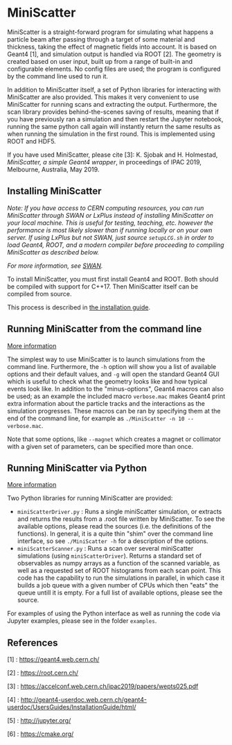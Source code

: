 # MiniScatter

MiniScatter is a straight-forward program for simulating what happens a particle beam after passing through a target of some material and thickness, taking the effect of magnetic fields into account.
It is based on Geant4 [1], and simulation output is handled via ROOT [2].
The geometry is created based on user input, built up from a range of built-in and configurable elements.
No config files are used; the program is configured by the command line used to run it.

In addition to MiniScatter itself, a set of Python libraries for interacting with MiniScatter are also provided.
This makes it very convenient to use MiniScatter for running scans and extracting the output.
Furthermore, the scan library provides behind-the-scenes saving of results, meaning that if you have previously ran a simulation and then restart the Jupyter notebook, running the same python call again will instantly return the same results as when running the simulation in the first round.
This is implemented using ROOT and HDF5.

If you have used MiniScatter, please cite [3]:
K. Sjobak and H. Holmestad, _MiniScatter, a simple Geant4 wrapper_, in proceedings of IPAC 2019, Melbourne, Australia, May 2019.

## Installing MiniScatter

*Note: If you have access to CERN computing resources, you can run MiniScatter through SWAN or LxPlus instead of installing MiniScatter on your local machine.
This is useful for testing, teaching, etc. however the performance is most likely slower than if running locally or on your own server.
If using LxPlus but not SWAN, just source `setupLCG.sh` in order to load Geant4, ROOT, and a modern compiler before proceeding to compiling MiniScatter as described below.*

*For more information, see [SWAN](SWAN.md).*

To install MiniScatter, you must first install Geant4 and ROOT.
Both should be compiled with support for C++17.
Then MiniScatter itself can be compiled from source.

This process is described in [the installation guide](INSTALLING.md).

## Running MiniScatter from the command line

[More information](CommandLineUse.md)

The simplest way to use MiniScatter is to launch simulations from the command line.
Furthermore, the `-h` option will show you a list of available options and their default values, and `-g` will open the standard Geant4 GUI which is useful to check what the geometry looks like and how typical events look like.
In addition to the "minus-options", Geant4 macros can also be used; as an example the included macro `verbose.mac` makes Geant4 print extra information about the particle tracks and the interactions as the simulation progresses.
These macros can be ran by specifying them at the end of the command line, for example as `./MiniScatter -n 10 -- verbose.mac`.

Note that some options, like `--magnet` which creates a magnet or collimator with a given set of parameters, can be specified more than once.

## Running MiniScatter via Python

[More information](PyInterface.md)

Two Python libraries for running MiniScatter are provided:
 * `miniScatterDriver.py`  : Runs a single miniScatter simulation, or extracts and returns the results from a .root file written by MiniScatter.
 To see the available options, please read the sources (i.e. the definitions of the functions).
 In general, it is a quite thin "shim" over the command line interface, so see `./MiniScatter -h` for a description of the options.
 * `miniScatterScanner.py` : Runs a scan over several miniScatter simulations (using `miniScatterDriver`).
 Returns a standard set of observables as numpy arrays as a function of the scanned variable, as well as a requested set of ROOT histograms from each scan point.
 This code has the capability to run the simulations in parallel, in which case it builds a job queue with a given number of CPUs which then "eats" the queue untill it is empty.
 For a full list of available options, please see the source.

For examples of using the Python interface as well as running the code via Jupyter examples, please see in the folder `examples`.

## References

[1] : https://geant4.web.cern.ch/

[2] : https://root.cern.ch/

[3] : https://accelconf.web.cern.ch/ipac2019/papers/wepts025.pdf

[4] : http://geant4-userdoc.web.cern.ch/geant4-userdoc/UsersGuides/InstallationGuide/html/

[5] : http://jupyter.org/

[6] : https://cmake.org/
